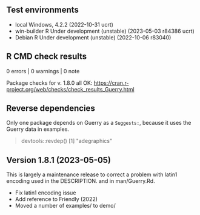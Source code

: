 ## Test environments
* local Windows, 4.2.2 (2022-10-31 ucrt)
* win-builder R Under development (unstable) (2023-05-03 r84386 ucrt)
* Debian R Under development (unstable) (2022-10-06 r83040)

## R CMD check results

0 errors | 0 warnings | 0 note


Package checks for v. 1.8.0 all OK: https://cran.r-project.org/web/checks/check_results_Guerry.html

## Reverse dependencies

Only one package depends on Guerry as a `Suggests:`, because it uses the Guerry data in examples.

> devtools::revdep()
[1] "adegraphics"


## Version 1.8.1 (2023-05-05)

This is largely a maintenance release to correct a problem with latin1 encoding used in the DESCRIPTION.
and in man/Guerry.Rd.

* Fix latin1 encoding issue
* Add reference to Friendly (2022)
* Moved a number of examples/ to demo/

